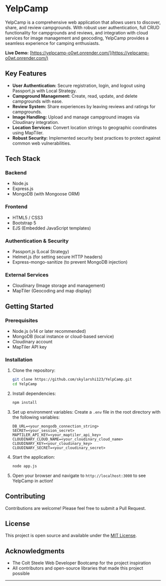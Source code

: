 # YelpCamp

YelpCamp is a comprehensive web application that allows users to discover, share, and review campgrounds. With robust user authentication, full CRUD functionality for campgrounds and reviews, and integration with cloud services for image management and geocoding, YelpCamp provides a seamless experience for camping enthusiasts.

**Live Demo:** [https://yelpcamp-o0wt.onrender.com/](https://yelpcamp-o0wt.onrender.com/)

## Key Features

- **User Authentication:** Secure registration, login, and logout using Passport.js with Local Strategy.
- **Campground Management:** Create, read, update, and delete campgrounds with ease.
- **Review System:** Share experiences by leaving reviews and ratings for campgrounds.
- **Image Handling:** Upload and manage campground images via Cloudinary integration.
- **Location Services:** Convert location strings to geographic coordinates using MapTiler.
- **Robust Security:** Implemented security best practices to protect against common web vulnerabilities.

## Tech Stack

### Backend
- Node.js
- Express.js
- MongoDB (with Mongoose ORM)

### Frontend
- HTML5 / CSS3
- Bootstrap 5
- EJS (Embedded JavaScript templates)

### Authentication & Security
- Passport.js (Local Strategy)
- Helmet.js (for setting secure HTTP headers)
- Express-mongo-sanitize (to prevent MongoDB injection)

### External Services
- Cloudinary (Image storage and management)
- MapTiler (Geocoding and map display)

## Getting Started

### Prerequisites
- Node.js (v14 or later recommended)
- MongoDB (local instance or cloud-based service)
- Cloudinary account
- MapTiler API key

### Installation

1. Clone the repository:
   ```bash
   git clone https://github.com/skylarshi123/YelpCamp.git
   cd YelpCamp
   ```

2. Install dependencies:
   ```bash
   npm install
   ```

3. Set up environment variables:
   Create a `.env` file in the root directory with the following variables:
   ```
   DB_URL=<your_mongodb_connection_string>
   SECRET=<your_session_secret>
   MAPTILER_API_KEY=<your_maptiler_api_key>
   CLOUDINARY_CLOUD_NAME=<your_cloudinary_cloud_name>
   CLOUDINARY_KEY=<your_cloudinary_key>
   CLOUDINARY_SECRET=<your_cloudinary_secret>
   ```

4. Start the application:
   ```bash
   node app.js
   ```

5. Open your browser and navigate to `http://localhost:3000` to see YelpCamp in action!

## Contributing

Contributions are welcome! Please feel free to submit a Pull Request.

## License

This project is open source and available under the [MIT License](LICENSE).

## Acknowledgments

- The Colt Steele Web Developer Bootcamp for the project inspiration
- All contributors and open-source libraries that made this project possible

---

